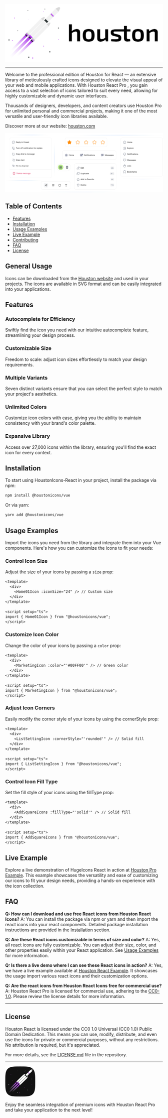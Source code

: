 ![image](./public/logoHorizontalNPM.svg)

---

Welcome to the professional edition of Houston for React — an extensive library of meticulously crafted icons designed to elevate the visual appeal of your web and mobile applications. With Houston React Pro , you gain access to a vast selection of icons tailored to suit every need, allowing for highly customizable and dynamic user interfaces.

Thousands of designers, developers, and content creators use Houston Pro for unlimited personal and commercial projects, making it one of the most versatile and user-friendly icon libraries available.

Discover more at our website: [houston.com](https://houstonicons.com.br/)

![image](./public/tools.svg)

## Table of Contents

- [Features](#features)
- [Installation](#installation)
- [Usage Examples](#usage-examples)
- [Live Example](#live-example)
- [Contributing](#contributing)
- [FAQ](#faq)
- [License](#license)

## General Usage

Icons can be downloaded from the [Houston website](https://houstonicons.com.br) and used in your projects. The icons are available in SVG format and can be easily integrated into your applications.

## Features

### Autocomplete for Efficiency

Swiftly find the icon you need with our intuitive autocomplete feature, streamlining your design process.

### Customizable Size

Freedom to scale: adjust icon sizes effortlessly to match your design requirements.

### Multiple Variants

Seven distinct variants ensure that you can select the perfect style to match your project's aesthetics.

### Unlimited Colors

Customize icon colors with ease, giving you the ability to maintain consistency with your brand's color palette.

### Expansive Library

Access over 27,000 icons within the library, ensuring you'll find the exact icon for every context.

## Installation

To start using HoustonIcons-React in your project, install the package via npm:

```bash
npm install @houstonicons/vue
```

Or via yarn:

```bash
yarn add @houstonicons/vue
```

## Usage Examples

Import the icons you need from the library and integrate them into your Vue components. Here's how you can customize the icons to fit your needs:

### Control Icon Size

Adjust the size of your icons by passing a `size` prop:

```vue
<template>
  <div>
    <Home01Icon :iconSize="24" /> // Custom size
  </div>
</template>

<script setup="ts">
import { Home01Icon } from "@houstonicons/vue";
</script>
```

### Customize Icon Color

Change the color of your icons by passing a `color` prop:

```vue
<template>
  <div>
    <MarketingIcon :color="'#00FF00'" /> // Green color
  </div>
</template>

<script setup="ts">
import { MarketingIcon } from "@houstonicons/vue";
</script>
```

### Adjust Icon Corners

Easily modify the corner style of your icons by using the cornerStyle prop:

```vue
<template>
  <div>
    <ListSettingIcon :cornerStyle="'rounded'" /> // Solid fill
  </div>
</template>

<script setup="ts">
import { ListSettingIcon } from "@houstonicons/vue";
</script>
```

### Control Icon Fill Type

Set the fill style of your icons using the fillType prop:

```vue
<template>
  <div>
    <AddSquareIcons :fillType="'solid'" /> // Solid fill
  </div>
</template>

<script setup="ts">
import { AddSquareIcons } from "@houstonicons/vue";
</script>
```

## Live Example

Explore a live demonstration of HugeIcons React in action at [Houston Pro Example](https://houstonicons.com.br/use-cases). This example showcases the versatility and ease of customizing our icons to fit your design needs, providing a hands-on experience with the icon collection.

## FAQ

**Q: How can I download and use free React icons from Houston React Icons?**
A: You can install the package via npm or yarn and then import the react icons into your react components. Detailed package installation instructions are provided in the [Installation](#installation) section.

**Q: Are these React icons customizable in terms of size and color?**
A: Yes, all react icons are fully customizable. You can adjust their size, color, and other properties easily within your React application. See [Usage Examples](#usage-examples) for more information.

**Q: Is there a live demo where I can see these React icons in action?**
A: Yes, we have a live example available at [Houston React Example](#live-example). It showcases the usage import various react icons and their customization options.

**Q: Are the react icons from Houston React Icons free for commercial use?**
A: Houston React Pro is licensed for commercial use, adhering to the [CC0-1.0](#license). Please review the license details for more information.

---

## License

Houston React is licensed under the CC0 1.0 Universal (CC0 1.0) Public Domain Dedication. This means you can use, modify, distribute, and even use the icons for private or commercial purposes, without any restrictions. No attribution is required, but it's appreciated.

For more details, see the [LICENSE.md](./LICENSE.md) file in the repository.

---

![image](./public/logoIcon.svg)

Enjoy the seamless integration of premium icons with Houston React Pro and take your application to the next level!
